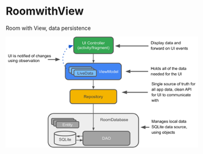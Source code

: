 # RoomwithView
Room with View, data persistence

![alt text]( https://github.com/ToaToes/RoomwithView/blob/main/8e4b761713e3a76b_1920.png)
